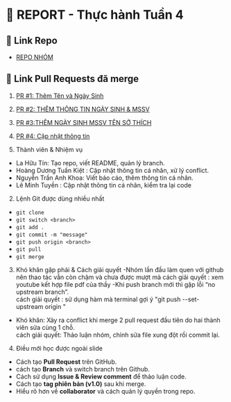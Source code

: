 # 📑 REPORT - Thực hành Tuần 4

## 🔗 Link Repo
- [REPO NHÓM](https://github.com/tinla1201/ktmt-nhom12.git)  

## 🔀 Link Pull Requests đã merge
1. [PR #1: Thêm Tên và Ngày Sinh ](https://github.com/tinla1201/ktmt-nhom12/pull/1)
2. [PR #2: THÊM THÔNG TIN NGÀY SINH & MSSV](https://github.com/tinla1201/ktmt-nhom12/pull/2)
3. [PR #3:THÊM NGÀY SINH MSSV TÊN SỞ THÍCH](https://github.com/tinla1201/ktmt-nhom12/pull/3)
4. [PR #4: Cập nhật thông tin](https://github.com/tinla1201/ktmt-nhom12/pull/4)

1. Thành viên & Nhiệm vụ
- La Hữu Tín: Tạo repo, viết README, quản lý branch.  
- Hoàng Dương Tuấn Kiệt : Cập nhật thông tin cá nhân, xử lý conflict.  
- Nguyễn Trần Anh Khoa: Viết báo cáo, thêm thông tin cá nhân.
- Lê Minh Tuyền : Cập nhật thông tin cá nhân, kiểm tra lại code

2. Lệnh Git được dùng nhiều nhất
- `git clone`  
- `git switch <branch>`  
- `git add .`  
- `git commit -m "message"`  
- `git push origin <branch>`  
- `git pull`  
- `git merge`  

3. Khó khăn gặp phải & Cách giải quyết
-Nhóm lần đầu làm quen với github nên thao tác vẫn còn chậm và chưa được mượt mà
  cách giải quyết : xem youtube kết hợp file pdf của thầy
-Khi push branch mới thì gặp lỗi “no upstream branch”.  
  cách giải quyết : sử dụng hàm mà terminal gợi ý "git push --set-upstream origin <branch> " 
- Khó khăn: Xảy ra conflict khi merge 2 pull request đầu tiên do hai thành viên sửa cùng 1 chỗ.  
  cách giải quyết: Thảo luận nhóm, chỉnh sửa file xung đột rồi commit lại.  

4. Điều mới học được ngoài slide
- Cách tạo **Pull Request** trên GitHub.
- cách tạo **Branch** và switch branch trên Github.
- Cách sử dụng **Issue & Review comment** để thảo luận code.  
- Cách tạo **tag phiên bản (v1.0)** sau khi merge.  
- Hiểu rõ hơn về **collaborator** và cách quản lý quyền trong repo.  
